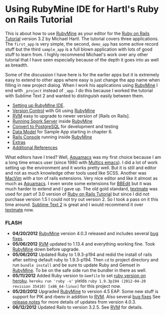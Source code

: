 # Using RubyMine IDE for Hartl's Ruby on Rails Tutorial #

This is about how to use [RubyMine] as your editor for the [Ruby on Rails Tutorial] version 3.2 by Michael Hartl. The tutorial covers three applications.  The `first_app` is very simple, the second, `demo_app` has some active record stuff but the third `sample_app` is a full blown application with lots of good stuff to learn from. I highly recommend Michael's work over any other tutorial that I have seen especially because of the depth it goes into as well as breadth.

Some of the discussion I have here is for the earlier apps but it is extremely easy to extend to other apps where easy is just change the app name when filling in new project dialog.  When I work his applications using [RubyMine] I end with `_project` instead of `_app`.  I do this because I worked the tutorial with Sublime Text 2 and wanted to  distinguish easily between them.

* [Setting up RubyMIne IDE][Rails Tutorial Notes]. 
* [Version Control] with Git using [RubyMine]
* [RVM] easy to upgrade to newer version of [Rails on Rails].
* [Running Spork Server] inside [RubyMine]
* [Convert to PostgreSQL] for development and testing
* [Data Model] for Sample App starting in chapter 6.
* [Rails Console] running inside [RubyMine]
* [Extras](wiki/extras)
* [Additional References]

What editors have I tried?  Well, [Aquamacs] was my first choice because I am a long time emacs user (since 1980 with [Multics emacs]).  I did a lot of work setting up the environment and it works pretty well.  But it is still and editor and not as much knowledge other tools used like SCSS.  Another was [MacVim] with a ton of rails extensions. Very nice editor and like it almost as much as [Aquamacs].  I even wrote some extensions for [BBEdit] but it was much harder to extend and I gave up. The old gold standard, [textmate] was used for part of 3.0 version of [Ruby on Rails Tutorial] but since I did not purchase version 1.5 I could not try out version 2. So I took a pass on it this time around.  [Sublime Text 2] is great and I would recommend it over [textmate] now.

### FLASH ###
* **04/20/2012** [RubyMine] version 4.0.3 released and includes several [bug fixes].
* **05/06/2012** [RVM] updated to 1.13.4 and everything working fine. Took [RubyMine] down before upgrade.
* **05/06/2012** Updated Ruby to 1.9.3-p194 and redid the install of rails after setting default ruby to 1.9.3-p194.
    Then `cd` to project directory and run `bundle install` and 
    be sure to update Ruby and Gemset in [RubyMine]. To be on the safe side run the bundler in there as well.
* **05/11/2012** Added Ruby version to `Gemfile` to set [ruby version on heroku](http://blog.heroku.com/archives/2012/5/9/multiple_ruby_version_support_on_heroku/).  `heroku run 'ruby -v'` yields `ruby 1.9.3p194 (2012-04-20 revision 35410) [x86_64-linux]` for this project now.
* **05/20/2012** Upgraded [RubyMine] to version 4.5 EAP. Some new stuff is support for PIK and rbenv in addition to [RVM]. Also several [bug fixes](http://youtrack.jetbrains.com/releaseNotes?q=fixed+in%3A+%7BRubyMine+4.5+EAP+%28build+118.472%29%7D+state%3A+Fixed+state%3A+Verified+state%3A+Obsolete+sort+by%3A+priority&token=1klvqpw64f9t19dm1l149grqe&verbose=false)  See [release notes](http://confluence.jetbrains.com/display/RUBYDEV/RubyMine+4.5+EAP+%28build+118.472%29+Release+Notes) for more details of updates from version 4.0.3. 
* **06/12/2012** Updated Rails to version 3.2.5.  See [RVM] for details.

[Additional References]: https://github.com/perfectionist/sample_project/wiki/AdditionalReferences
[Version Control]: https://github.com/perfectionist/sample_project/wiki/vcs
[RVM]: https://github.com/perfectionist/sample_project/wiki/rvm
[Running Spork Server]: https://github.com/perfectionist/sample_project/wiki/Running-Spork-in-RubyMine
[Convert to PostgreSQL]:  https://github.com/perfectionist/sample_project/wiki/Convert-to-PostgreSQL "COMING SOON!"
[Data Model]:https://github.com/perfectionist/sample_project/wiki/datamodel
[Rails Console]:https://github.com/perfectionist/sample_project/wiki/railsConsole
[Rails Tutorial Notes]: https://github.com/perfectionist/sample_project/wiki/Rails-Tutorial-Notes

[Multics emacs]:http://en.wikipedia.org/wiki/Multics_Emacs "Yes I knew Bernie"

[Ruby on Rails Tutorial]: http://ruby.railstutorial.org/ruby-on-rails-tutorial-book?version=3.2 "Second Edition"
[RubyMine]: http://www.jetbrains.com/ruby/
[Ruby on Rails]: http://rubyonrails.org/
[Aquamacs]:http://aquamacs.org/
[MacVim]:http://code.google.com/p/macvim/
[textmate]:http://macromates.com/
[Sublime Text 2]:http://www.sublimetext.com/2
[BBEdit]:http://www.barebones.com/products/bbedit/index.html?utm_source=df&utm_medium=banner&utm_campaign=bbedit
[bug fixes]:http://youtrack.jetbrains.com/releaseNotes?q=fixed+in%3A+%7BRubyMine+4.0.3+RC+%28build+117.159%29%7D+fixed+in%3A+%7BRubyMine+4.0.3%7D+state%3A+Fixed+state%3A+Verified+state%3A+Obsolete+sort+by%3A+priority&token=1iose10go2jemmny1xrhcsdo2&verbose=false
